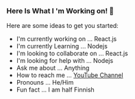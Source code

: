 ### Here Is What I 'm Working on! 👋



Here are some ideas to get you started:

- I'm currently working on ... React.js
- I'm currently Learning ... Nodejs
- I'm looking to collaborate on ... React.js
- I'm looking for help with ... Nodejs
- Ask me about ... Anything
- How to reach me ... [YouTube Channel](https://www.youtube.com/channel/UCE33tctITNyKao0CpXNw3XA)
- Pronouns ... He/Him
- Fun fact ... I am half Finnish
